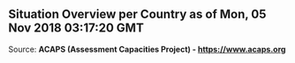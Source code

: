 ## Situation Overview per Country as of Mon, 05 Nov 2018 03:17:20 GMT

Source: **ACAPS (Assessment Capacities Project) - https://www.acaps.org**